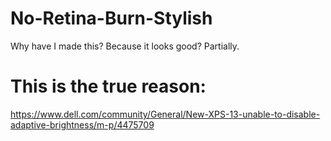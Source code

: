 # No-Retina-Burn-Stylish

Why have I made this? Because it looks good? Partially. 

This is the true reason:
======
https://www.dell.com/community/General/New-XPS-13-unable-to-disable-adaptive-brightness/m-p/4475709
